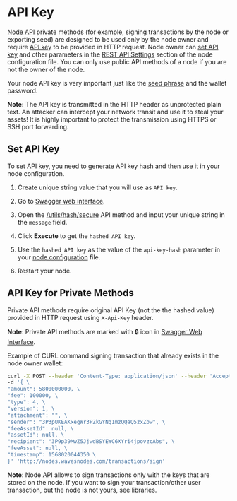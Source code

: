 
# API Key

[Node API](/en/waves-node/node-api/) private methods (for example, signing transactions by the node or exporting seed) are designed to be used only by the node owner and require [API key](https://en.wikipedia.org/wiki/Application_programming_interface_key) to be provided in HTTP request. Node owner can [set API key](#specify-api-key) and other parameters in the [REST API Settings](/en/waves-node/node-configuration#rest-api-settings) section of the node configuration file. You can only use public API methods of a node if you are not the owner of the node.

Your node API key is very important just like the [seed phrase](/en/blockchain/glossary#secret-phrase) and the wallet password.

**Note:** The API key is transmitted in the HTTP header as unprotected plain text. An attacker can intercept your network transit and use it to steal your assets! It is highly important to protect the transmission using HTTPS or SSH port forwarding.

## Set API Key

To set API key, you need to generate API key hash and then use it in your node configuration.

1. Create unique string value that you will use as `API key`.

2. Go to [Swagger web interface](/en/waves-node/node-api#swagger-web-interface).

3. Open the [/utils/hash/secure](https://nodes.wavesnodes.com/api-docs/index.html#!/utils/hashSecure_1) API method and input your unique string in the `message` field.

4. Click **Execute** to get the `hashed API key`.

5. Use the `hashed API key` as the value of the `api-key-hash` parameter in your [node configuration](/en/waves-node/node-configuration) file.

6. Restart your node.

## API Key for Private Methods

Private API methods require original API Key (not the the hashed value) provided in HTTP request using `X-Api-Key` header.

**Note**: Private API methods are marked with :lock: icon in [Swagger Web Interface](/en/waves-node/node-api#swagger-web-interface).

Example of CURL command signing transaction that already exists in the node owner wallet:

```bash
curl -X POST --header 'Content-Type: application/json' --header 'Accept: application/json' --header 'X-API-Key: YOUR UNIQUE API KEY'
-d '{ \
"amount": 5800000000, \
"fee": 100000, \
"type": 4, \
"version": 1, \
"attachment": "", \
"sender": "3P3pUKEAKxegWr3PZkGYNq1mzQQaQ5zxZbw", \
"feeAssetId": null, \
"assetId": null, \
"recipient": "3P9p39MwZ5JjwdBSYEWC6XYri4jpovzcAbs", \
"feeAsset": null, \
"timestamp": 1568020044350 \
}' 'http://nodes.wavesnodes.com/transactions/sign'
```


**Note**: Node API allows to sign transactions only with the keys that are stored on the node. If you want to sign your transaction/other user transaction, but the node is not yours, see libraries.
